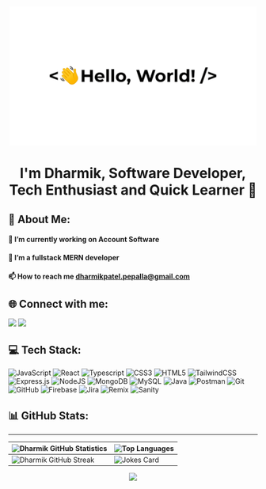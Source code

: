 <div align="center">
<img src="https://github.com/Dharmik3/guess-num.io/blob/main/greetings.gif" align="center" style="width:500px;height:auto"  />
</div>  
  

# <div align="center">I'm Dharmik, Software Developer, Tech Enthusiast and  Quick Learner 🚀</div>  

## 💫 About Me:
#### 🔭 I’m currently working on Account Software
#### 🌱 I’m a fullstack MERN developer
#### 📫 How to reach me **dharmikpatel.pepalla@gmail.com** 

## 🌐 Connect with me:
<p align="left">

<a href = "https://www.linkedin.com/in/Dharmik3/"><img src="https://img.icons8.com/fluent/48/000000/linkedin.png"/></a>
<a href = "https://twitter.com/dharmikS_patel"><img src="https://img.icons8.com/fluent/48/000000/twitter.png"/></a>

</p>


## 💻 Tech Stack:
 ![JavaScript](https://img.shields.io/badge/javascript-%23323330.svg?style=for-the-badge&logo=javascript&logoColor=%23F7DF1E) ![React](https://img.shields.io/badge/react-%2320232a.svg?style=for-the-badge&logo=react&logoColor=%2361DAFB) ![Typescript](https://img.shields.io/badge/typescript-%2320232a.svg?style=for-the-badge&logo=typescript&logoColor=%2361DAFB) ![CSS3](https://img.shields.io/badge/css3-%231572B6.svg?style=for-the-badge&logo=css3&logoColor=white)    ![HTML5](https://img.shields.io/badge/html5-%23E34F26.svg?style=for-the-badge&logo=html5&logoColor=white) ![TailwindCSS](https://img.shields.io/badge/tailwindcss-%2338B2AC.svg?style=for-the-badge&logo=tailwind-css&logoColor=white) ![Express.js](https://img.shields.io/badge/express.js-%23404d59.svg?style=for-the-badge&logo=express&logoColor=%2361DAFB) ![NodeJS](https://img.shields.io/badge/node.js-6DA55F?style=for-the-badge&logo=node.js&logoColor=white)  ![MongoDB](https://img.shields.io/badge/MongoDB-%234ea94b.svg?style=for-the-badge&logo=mongodb&logoColor=white) ![MySQL](https://img.shields.io/badge/mysql-%2300f.svg?style=for-the-badge&logo=mysql&logoColor=white) ![Java](https://img.shields.io/badge/java-%23ED8B00.svg?style=for-the-badge&logo=java&logoColor=white) ![Postman](https://img.shields.io/badge/Postman-FF6C37?style=for-the-badge&logo=postman&logoColor=white) ![Git](https://img.shields.io/badge/git-%23F05033.svg?style=for-the-badge&logo=git&logoColor=white) ![GitHub](https://img.shields.io/badge/github-%23121011.svg?style=for-the-badge&logo=github&logoColor=white) ![Firebase](https://img.shields.io/badge/Firebase-039BE5?style=for-the-badge&logo=Firebase&logoColor=white) ![Jira](https://img.shields.io/badge/jira-%23121011.svg?style=for-the-badge&logo=jira&logoColor=white) ![Remix](https://img.shields.io/badge/remix-%2320232a.svg?style=for-the-badge&logo=remix&logoColor=%2361DAFB) ![Sanity](https://img.shields.io/badge/sanity-%23F05033.svg?style=for-the-badge&logo=sanity&logoColor=white)



## 📊 GitHub Stats:
---

<div align="center">
  
| ![Dharmik GitHub Statistics](https://github-readme-stats.vercel.app/api?username=dharmik3&show_icons=true&theme=tokyonight&locale=en) | ![Top Languages](https://github-readme-stats.vercel.app/api/top-langs/?username=dharmik3&hide=Jupyter%20Notebook&show_icons=true&langs_count=8&theme=tokyonight&locale=en&layout=compact) |
| --- | --- |
| ![Dharmik GitHub Streak](https://github-readme-streak-stats.herokuapp.com/?user=dharmik3&theme=tokyonight) | ![Jokes Card](https://readme-jokes.vercel.app/api?theme=tokyonight) |
  
</div>
<div align="center">
  
  [![](https://visitcount.itsvg.in/api?id=Dharmik3&label=Profile%20Views&color=0&icon=4&pretty=true)](https://github-visitor-counter-pro.vercel.app)
  
</div>

